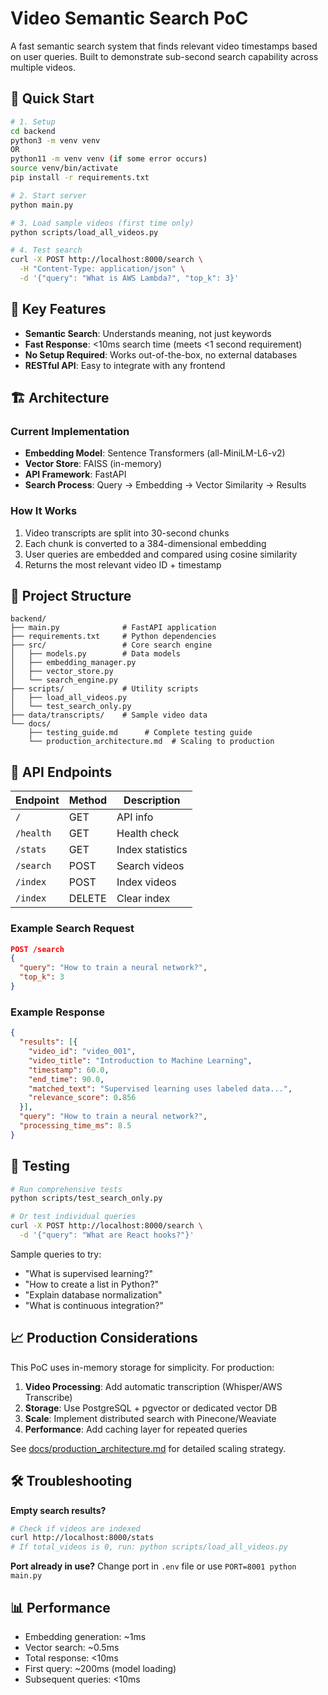 # Video Semantic Search PoC

A fast semantic search system that finds relevant video timestamps based on user queries. Built to demonstrate sub-second search capability across multiple videos.

## 🚀 Quick Start

```bash
# 1. Setup
cd backend
python3 -m venv venv
OR
python11 -m venv venv (if some error occurs)
source venv/bin/activate
pip install -r requirements.txt

# 2. Start server
python main.py

# 3. Load sample videos (first time only)
python scripts/load_all_videos.py

# 4. Test search
curl -X POST http://localhost:8000/search \
  -H "Content-Type: application/json" \
  -d '{"query": "What is AWS Lambda?", "top_k": 3}'
```

## 🎯 Key Features

- **Semantic Search**: Understands meaning, not just keywords
- **Fast Response**: <10ms search time (meets <1 second requirement)
- **No Setup Required**: Works out-of-the-box, no external databases
- **RESTful API**: Easy to integrate with any frontend

## 🏗 Architecture

### Current Implementation
- **Embedding Model**: Sentence Transformers (all-MiniLM-L6-v2)
- **Vector Store**: FAISS (in-memory)
- **API Framework**: FastAPI
- **Search Process**: Query → Embedding → Vector Similarity → Results

### How It Works
1. Video transcripts are split into 30-second chunks
2. Each chunk is converted to a 384-dimensional embedding
3. User queries are embedded and compared using cosine similarity
4. Returns the most relevant video ID + timestamp

## 📁 Project Structure

```
backend/
├── main.py              # FastAPI application
├── requirements.txt     # Python dependencies
├── src/                 # Core search engine
│   ├── models.py        # Data models
│   ├── embedding_manager.py
│   ├── vector_store.py
│   └── search_engine.py
├── scripts/             # Utility scripts
│   ├── load_all_videos.py
│   └── test_search_only.py
├── data/transcripts/    # Sample video data
└── docs/
    ├── testing_guide.md      # Complete testing guide
    └── production_architecture.md  # Scaling to production
```

## 🔌 API Endpoints

| Endpoint | Method | Description |
|----------|---------|-------------|
| `/` | GET | API info |
| `/health` | GET | Health check |
| `/stats` | GET | Index statistics |
| `/search` | POST | Search videos |
| `/index` | POST | Index videos |
| `/index` | DELETE | Clear index |

### Example Search Request
```json
POST /search
{
  "query": "How to train a neural network?",
  "top_k": 3
}
```

### Example Response
```json
{
  "results": [{
    "video_id": "video_001",
    "video_title": "Introduction to Machine Learning",
    "timestamp": 60.0,
    "end_time": 90.0,
    "matched_text": "Supervised learning uses labeled data...",
    "relevance_score": 0.856
  }],
  "query": "How to train a neural network?",
  "processing_time_ms": 8.5
}
```

## 🧪 Testing

```bash
# Run comprehensive tests
python scripts/test_search_only.py

# Or test individual queries
curl -X POST http://localhost:8000/search \
  -d '{"query": "What are React hooks?"}'
```

Sample queries to try:
- "What is supervised learning?"
- "How to create a list in Python?"
- "Explain database normalization"
- "What is continuous integration?"

## 📈 Production Considerations

This PoC uses in-memory storage for simplicity. For production:

1. **Video Processing**: Add automatic transcription (Whisper/AWS Transcribe)
2. **Storage**: Use PostgreSQL + pgvector or dedicated vector DB
3. **Scale**: Implement distributed search with Pinecone/Weaviate
4. **Performance**: Add caching layer for repeated queries

See [docs/production_architecture.md](docs/production_architecture.md) for detailed scaling strategy.

## 🛠 Troubleshooting

**Empty search results?**
```bash
# Check if videos are indexed
curl http://localhost:8000/stats
# If total_videos is 0, run: python scripts/load_all_videos.py
```

**Port already in use?**
Change port in `.env` file or use `PORT=8001 python main.py`

## 📊 Performance

- Embedding generation: ~1ms
- Vector search: ~0.5ms  
- Total response: <10ms
- First query: ~200ms (model loading)
- Subsequent queries: <10ms
